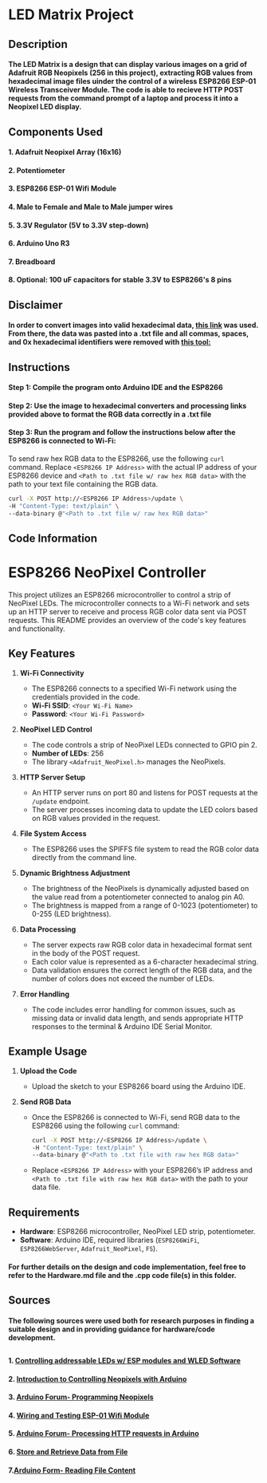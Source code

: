 # LED Matrix Project

## Description
#### The LED Matrix is a design that can display various images on a grid of Adafruit RGB Neopixels (256 in this project), extracting RGB values from hexadecimal image files uinder the control of a wireless ESP8266 ESP-01 Wireless Transceiver Module. The code is able to recieve HTTP POST requests from the command prompt of a laptop and process it into a Neopixel LED display.

## Components Used
#### 1. Adafruit Neopixel Array (16x16)
#### 2. Potentiometer
#### 3. ESP8266 ESP-01 Wifi Module
#### 4. Male to Female and Male to Male jumper wires
#### 5. 3.3V Regulator (5V to 3.3V step-down)
#### 6. Arduino Uno R3
#### 7. Breadboard
#### 8. Optional: 100 uF capacitors for stable 3.3V to ESP8266's 8 pins

## Disclaimer
#### In order to convert images into valid hexadecimal data, [this link](https://notisrac.github.io/FileToCArray/) was used. From there, the data was pasted into a .txt file and all commas, spaces, and 0x hexadecimal identifiers were removed with [this tool:](https://onlinecaseconvert.com/remove-comma-online-tool/)
##

## Instructions 
#### Step 1: Compile the program onto Arduino IDE and the ESP8266
#### Step 2: Use the image to hexadecimal converters and processing links provided above to format the RGB data correctly in a .txt file
#### Step 3: Run the program and follow the instructions below after the ESP8266 is connected to Wi-Fi:

To send raw hex RGB data to the ESP8266, use the following `curl` command. Replace `<ESP8266 IP Address>` with the actual IP address of your ESP8266 device and `<Path to .txt file w/ raw hex RGB data>` with the path to your text file containing the RGB data.

```sh
curl -X POST http://<ESP8266 IP Address>/update \
-H "Content-Type: text/plain" \
--data-binary @"<Path to .txt file w/ raw hex RGB data>"
```

## Code Information

# ESP8266 NeoPixel Controller

This project utilizes an ESP8266 microcontroller to control a strip of NeoPixel LEDs. The microcontroller connects to a Wi-Fi network and sets up an HTTP server to receive and process RGB color data sent via POST requests. This README provides an overview of the code's key features and functionality.

## Key Features

1. **Wi-Fi Connectivity**
   - The ESP8266 connects to a specified Wi-Fi network using the credentials provided in the code.
   - **Wi-Fi SSID**: `<Your Wi-Fi Name>`
   - **Password**: `<Your Wi-Fi Password>`

2. **NeoPixel LED Control**
   - The code controls a strip of NeoPixel LEDs connected to GPIO pin 2.
   - **Number of LEDs**: 256
   - The library `<Adafruit_NeoPixel.h>` manages the NeoPixels.

3. **HTTP Server Setup**
   - An HTTP server runs on port 80 and listens for POST requests at the `/update` endpoint.
   - The server processes incoming data to update the LED colors based on RGB values provided in the request.

4. **File System Access**
   - The ESP8266 uses the SPIFFS file system to read the RGB color data directly from the command line.

5. **Dynamic Brightness Adjustment**
   - The brightness of the NeoPixels is dynamically adjusted based on the value read from a potentiometer connected to analog pin A0.
   - The brightness is mapped from a range of 0-1023 (potentiometer) to 0-255 (LED brightness).

6. **Data Processing**
   - The server expects raw RGB color data in hexadecimal format sent in the body of the POST request.
   - Each color value is represented as a 6-character hexadecimal string.
   - Data validation ensures the correct length of the RGB data, and the number of colors does not exceed the number of LEDs.

7. **Error Handling**
   - The code includes error handling for common issues, such as missing data or invalid data length, and sends appropriate HTTP responses to the terminal & Arduino IDE Serial Monitor.

## Example Usage

1. **Upload the Code**
   - Upload the sketch to your ESP8266 board using the Arduino IDE.

2. **Send RGB Data**
   - Once the ESP8266 is connected to Wi-Fi, send RGB data to the ESP8266 using the following `curl` command:
     ```sh
     curl -X POST http://<ESP8266 IP Address>/update \
     -H "Content-Type: text/plain" \
     --data-binary @"<Path to .txt file with raw hex RGB data>"
     ```
   - Replace `<ESP8266 IP Address>` with your ESP8266’s IP address and `<Path to .txt file with raw hex RGB data>` with the path to your data file.

## Requirements

- **Hardware**: ESP8266 microcontroller, NeoPixel LED strip, potentiometer.
- **Software**: Arduino IDE, required libraries (`ESP8266WiFi`, `ESP8266WebServer`, `Adafruit_NeoPixel`, `FS`).

#### For further details on the design and code implementation, feel free to refer to the Hardware.md file and the .cpp code file(s) in this folder.

## Sources
#### The following sources were used both for research purposes in finding a suitable design and in providing guidance for hardware/code development.
##
#### 1. [Controlling addressable LEDs w/ ESP modules and WLED Software](https://www.youtube.com/watch?v=GYxctjukehY)
#### 2. [Introduction to Controlling Neopixels with Arduino](https://www.instructables.com/How-to-Get-Started-Controlling-Neopixels-With-an-A/)
#### 3. [Arduino Forum- Programming Neopixels](https://forum.arduino.cc/t/neopixel-arduino-uno-programing/986361/6)
#### 4. [Wiring and Testing ESP-01 Wifi Module](https://www.youtube.com/watch?v=FbHiz3O6JYk)
#### 5. [Arduino Forum- Processing HTTP requests in Arduino](https://forum.arduino.cc/t/is-this-the-best-way-to-get-data-from-a-http-request/678197/4)
#### 6. [Store and Retrieve Data from File](https://www.instructables.com/Arduino-IDE-How-to-Store-and-Retrieve-Data-From-a-/)
#### 7.[Arduino Form- Reading File Content](https://forum.arduino.cc/t/read-content-into-string/670475)
